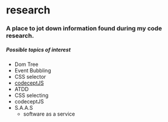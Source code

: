 # research
### A place to jot down information found during my code research. 

##### Possible topics of interest 
  - Dom Tree
  - Event Bubbling 
  - CSS selector
  - [codeceptJS](codecept.md)
  - ATDD
  - CSS selecting 
  - codeceptJS
  - S.A.A.S
    - software as a service 
